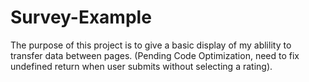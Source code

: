 # Survey-Example
 The purpose of this project is to give a basic display of my ablility to transfer data between pages. (Pending Code Optimization, need to fix undefined return when user submits without selecting a rating).
